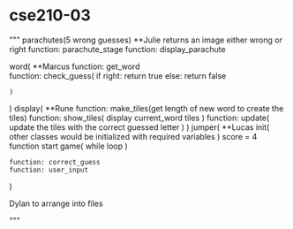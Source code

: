 # cse210-03

"""
parachutes(5 wrong guesses) **Julie
    returns an image either wrong or right
    function: parachute_stage
    function: display_parachute
    
word( **Marcus
    function: get_word  
    function: check_guess(
        if right: return true
        else: return false
                    
    )
)
display( **Rune
    function: make_tiles(get length of new word to create the tiles)
    function: show_tiles(
        display current_word tiles
    )
    function: update(
        update the tiles with the correct guessed letter
    )
)
jumper( **Lucas
    init(
        other classes would be initialized with required variables
    )
    score = 4
    function start game(
        while loop
    )
    
    function: correct_guess
    function: user_input
    
)

Dylan to arrange into files


"""